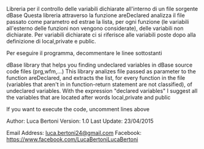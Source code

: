 Libreria per il controllo delle variabili dichiarate all'interno di un file sorgente
dBase
Questa libreria attraverso la funzione areDeclared analizza il file passato come parametro
ed estrae la lista, per ogni funzione (le variabili all'esterno delle funzioni non vengono
considerate), delle variabili non dichiarate. Per variabili dichiarate ci si riferisce alle
variabili poste dopo alla definizione di local,private e public.

Per eseguire il programma, decommentare le linee sottostanti



dBase library that helps you finding undeclared variables in dBase source code files (prg,wfm,...)
This library analizes file passed as parameter to the function areDeclared, and extracts
the list, for every function in the file (variables that aren't in in function-return statement
are not classified), of undeclared variables. With the expression "declared variables" I suggest
all the variables that are located after words local,private and public

If you want to execute the code, uncomment lines above


Author:        Luca Bertoni
Version:       1.0
Last Update:   23/04/2015

Email Address: luca.bertoni24@gmail.com
Facebook:      https://www.facebook.com/LucaBertoniLucaBertoni
